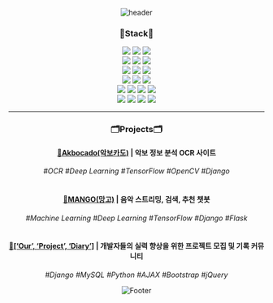 <div align=center>
  
![header](https://capsule-render.vercel.app/api?type=waving&color=7DCE13&height=250&section=header&text=CDGDG's%20GITHUB&fontColor=FFFFFF&fontSize=60)

  <h3>🐢Stack🐢</h3>
  
  <img src="https://img.shields.io/badge/Python-3776AB?style=for-the-badge&logo=Python&logoColor=white">
  <img src="https://img.shields.io/badge/Java-Orange?style=for-the-badge&logo=Java&logoColor=white">
  <img src="https://img.shields.io/badge/Android-3DDC84?style=for-the-badge&logo=Android&logoColor=white">
  <br>
  <img src="https://img.shields.io/badge/HTML5-E34F26?style=for-the-badge&logo=HTML5&logoColor=white">
  <img src="https://img.shields.io/badge/CSS3-1572B6?style=for-the-badge&logo=CSS3&logoColor=white">
  <img src="https://img.shields.io/badge/JavaScript-F7DF1E?style=for-the-badge&logo=JavaScript&logoColor=white">
  <br>
  <img src="https://img.shields.io/badge/Numpy-013243?style=for-the-badge&logo=Numpy&logoColor=white">
  <img src="https://img.shields.io/badge/pandas-150458?style=for-the-badge&logo=pandas&logoColor=white">
  <img src="https://img.shields.io/badge/TensorFlow-FF6F00?style=for-the-badge&logo=TensorFlow&logoColor=white">
  <br>
  <img src="https://img.shields.io/badge/django-092E20?style=for-the-badge&logo=django&logoColor=white">
  <img src="https://img.shields.io/badge/PyQT-41CD52?style=for-the-badge&logo=qt&logoColor=white">
  <img src="https://img.shields.io/badge/spring-6DB33F?style=for-the-badge&logo=spring&logoColor=white">
  <br>
  <img src="https://img.shields.io/badge/mysql-4479A1?style=for-the-badge&logo=mysql&logoColor=white">
  <img src="https://img.shields.io/badge/sqlite-003B57?style=for-the-badge&logo=sqlite&logoColor=white">
  <img src="https://img.shields.io/badge/oracle-F80000?style=for-the-badge&logo=oracle&logoColor=white">
  <img src="https://img.shields.io/badge/firebase-FFCA28?style=for-the-badge&logo=firebase&logoColor=white">
  <br>
  <img src="https://img.shields.io/badge/eclipse-2C2255?style=for-the-badge&logo=eclipse&logoColor=white">
  <img src="https://img.shields.io/badge/pycharm-000000?style=for-the-badge&logo=pycharm&logoColor=white">
  <img src="https://img.shields.io/badge/vscode-007ACC?style=for-the-badge&logo=Visual Studio Code&logoColor=white">
  <img src="https://img.shields.io/badge/jupyter-F37626?style=for-the-badge&logo=jupyter&logoColor=white">

  <hr>
  
  <h3>🗂️Projects🗂️</h3>
  
  
  #### [🥑Akbocado(악보카도)](https://github.com/CDGDG/Akbocado) | 악보 정보 분석 OCR 사이트
  *#OCR #Deep Learning #TensorFlow #OpenCV #Django*
  <br><br>
  #### [🥭MANGO(망고)](https://github.com/CDGDG/MANGO) | 음악 스트리밍, 검색, 추천 챗봇
  *#Machine Learning #Deep Learning #TensorFlow #Django #Flask*
  <br><br>
  #### [📙[‘Our’, ‘Project’, ‘Diary’]](https://github.com/CDGDG/OPD_Project2) | 개발자들의 실력 향상을 위한 프로젝트 모집 및 기록 커뮤니티
  *#Django #MySQL #Python #AJAX #Bootstrap #jQuery*
  
![Footer](https://capsule-render.vercel.app/api?type=waving&color=7DCE13&height=200&section=footer)
  
<div align=center>
